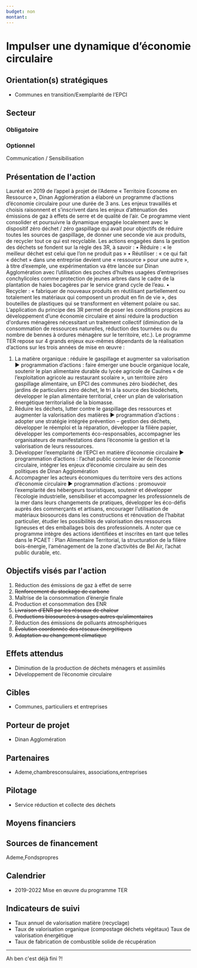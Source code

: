 ```yaml
---
budget: non
montant:
---
```


# Impulser une dynamique d’économie circulaire

## Orientation(s) stratégiques

- Communes en transition/Exemplarité de l’EPCI

## Secteur
### Obligatoire



### Optionnel

Communication / Sensibilisation

## Présentation de l'action

Lauréat en 2019 de l’appel à projet de l’Ademe « Territoire Econome en Ressource », Dinan Agglomération a élaboré un programme d’actions d’économie circulaire pour une durée de 3 ans. Les enjeux travaillés et choisis raisonnent et s’inscrivent dans les enjeux d’atténuation des émissions de gaz à effets de serre et de qualité de l’air. Ce programme vient consolider et poursuivre la dynamique engagée localement avec le dispositif zéro déchet / zéro gaspillage qui avait pour objectifs de réduire toutes les sources de gaspillage, de donner une seconde vie aux produits, de recycler tout ce qui est recyclable.
Les actions engagées dans la gestion des déchets se fondent sur la règle des 3R, à savoir :
• Réduire : « le meilleur déchet est celui que l’on ne produit pas »
• Réutiliser : « ce qui fait « déchet » dans une entreprise devient une « ressource » pour une autre », à titre d’exemple, une expérimentation va être lancée sur Dinan Agglomération avec l’utilisation des poches d’huîtres usagées d’entreprises conchylicoles comme protection de jeunes arbres dans le cadre de la plantation de haies bocagères par le service grand cycle de l’eau.
• Recycler : « fabriquer de nouveaux produits en réutilisant partiellement ou totalement les matériaux qui composent un produit en fin de vie », des bouteilles de plastiques qui se transforment en vêtement polaire ou sac.
L’application du principe des 3R permet de poser les conditions propices au développement d’une économie circulaire et ainsi réduire la production d'ordures ménagères nécessitant un traitement collectif (diminution de la consommation de ressources naturelles, réduction des tournées ou du nombre de bennes à ordures ménagère sur le territoire, etc.).
Le programme TER repose sur 4 grands enjeux eux-mêmes dépendants de la réalisation d’actions sur les trois années de mise en œuvre :
1. La matière organique : réduire le gaspillage et augmenter sa valorisation
► programmation d’actions : faire émerger une boucle organique locale, soutenir le plan alimentaire durable du lycée agricole de Caulnes « de l’exploitation agricole au restaurant scolaire », un territoire zéro gaspillage alimentaire, un EPCI des communes zéro biodéchet, des jardins de particuliers zéro déchet, le tri à la source des biodéchets, développer le plan alimentaire territorial, créer un plan de valorisation énergétique territorialisé de la biomasse.
2. Réduire les déchets, lutter contre le gaspillage des ressources et augmenter la valorisation des matières
► programmation d’actions : adopter une stratégie intégrée prévention – gestion des déchets, développer le réemploi et la réparation, développer la filière papier, développer les comportements éco-responsables, accompagner les organisateurs de manifestations dans l’économie la gestion et la valorisation de leurs ressources.
3. Développer l’exemplarité de l’EPCI en matière d’économie circulaire
► programmation d’actions : l’achat public comme levier de l’économie circulaire, intégrer les enjeux d’économie circulaire au sein des politiques de Dinan Agglomération
4. Accompagner les acteurs économiques du territoire vers des actions d’économie circulaire
► programmation d’actions : promouvoir l’exemplarité des hébergeurs touristiques, soutenir et développer l’écologie industrielle, sensibiliser et accompagner les professionnels de la mer dans leurs changements de pratiques, développer les éco-défis auprès des commerçants et artisans, encourager l’utilisation de matériaux biosourcés dans les constructions et rénovation de l’habitat particulier, étudier les possibilités de valorisation des ressources ligneuses et des emballages bois des professionnels.
A noter que ce programme intègre des actions identifiées et inscrites en tant que telles dans le PCAET : Plan Alimentaire Territorial, la structuration de la filière bois-énergie, l’aménagement de la zone d’activités de Bel Air, l’achat public durable, etc.

## Objectifs visés par l'action

1. Réduction des émissions de gaz à effet de serre
2. ~~Renforcement du stockage de carbone~~
3. Maîtrise de la consommation d’énergie finale
4. Production et consommation des ENR
5. ~~Livraison d’ENR par les réseaux de chaleur~~
6. ~~Productions biosourcées à usages autres qu’alimentaires~~
7. Réduction des émissions de polluants atmosphériques
8. ~~Évolution coordonnée des réseaux énergétiques~~
9. ~~Adaptation au changement climatique~~

## Effets attendus

- Diminution de la production de déchets ménagers et assimilés
- Développement de l’économie circulaire

## Cibles

- Communes, particuliers et entreprises

## Porteur de projet

- Dinan Agglomération

## Partenaires

- Ademe,chambresconsulaires, associations,entreprises

## Pilotage

- Service réduction et collecte des déchets

## Moyens financiers



## Sources de financement

Ademe,Fondspropres

## Calendrier

- 2019-2022 Mise en œuvre du programme TER

## Indicateurs de suivi

- Taux annuel de valorisation matière (recyclage)
- Taux de valorisation organique (compostage déchets végétaux) Taux de valorisation énergétique
- Taux de fabrication de combustible solide de récupération

---
Ah ben c'est déjà fini ?!
